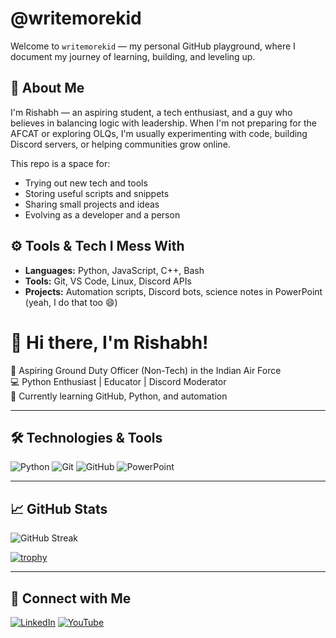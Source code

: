 # @writemorekid 

Welcome to `writemorekid` — my personal GitHub playground, where I document my journey of learning, building, and leveling up. 

## 🧠 About Me

I'm Rishabh — an aspiring student, a tech enthusiast, and a guy who believes in balancing logic with leadership. When I'm not preparing for the AFCAT or exploring OLQs, I'm usually experimenting with code, building Discord servers, or helping communities grow online.

This repo is a space for:
- Trying out new tech and tools
- Storing useful scripts and snippets
- Sharing small projects and ideas
- Evolving as a developer and a person

## ⚙️ Tools & Tech I Mess With

- **Languages:** Python, JavaScript, C++, Bash
- **Tools:** Git, VS Code, Linux, Discord APIs
- **Projects:** Automation scripts, Discord bots, science notes in PowerPoint (yeah, I do that too 😄)
# 👋 Hi there, I'm Rishabh!

🎯 Aspiring Ground Duty Officer (Non-Tech) in the Indian Air Force  
💻 Python Enthusiast | Educator | Discord Moderator  
🌱 Currently learning GitHub, Python, and automation

---

## 🛠️ Technologies & Tools
![Python](https://img.shields.io/badge/Python-3776AB?style=flat&logo=python&logoColor=white)
![Git](https://img.shields.io/badge/Git-F05032?style=flat&logo=git&logoColor=white)
![GitHub](https://img.shields.io/badge/GitHub-181717?style=flat&logo=github&logoColor=white)
![PowerPoint](https://img.shields.io/badge/PowerPoint-B7472A?style=flat&logo=microsoft-powerpoint&logoColor=white)

---

## 📈 GitHub Stats

![GitHub Streak](https://streak-stats.demolab.com/?user=writemorekid&theme=tokyonight)

[![trophy](https://github-profile-trophy.vercel.app/?username=writemorekid&theme=tokyonight)](https://github.com/ryo-ma/github-profile-trophy)

---

## 🔗 Connect with Me
[![LinkedIn](https://img.shields.io/badge/LinkedIn-blue?logo=linkedin&logoColor=white)](https://linkedin.com/in/yourprofile)
[![YouTube](https://img.shields.io/badge/YouTube-red?logo=youtube&logoColor=white)](https://youtube.com/yourchannel)
